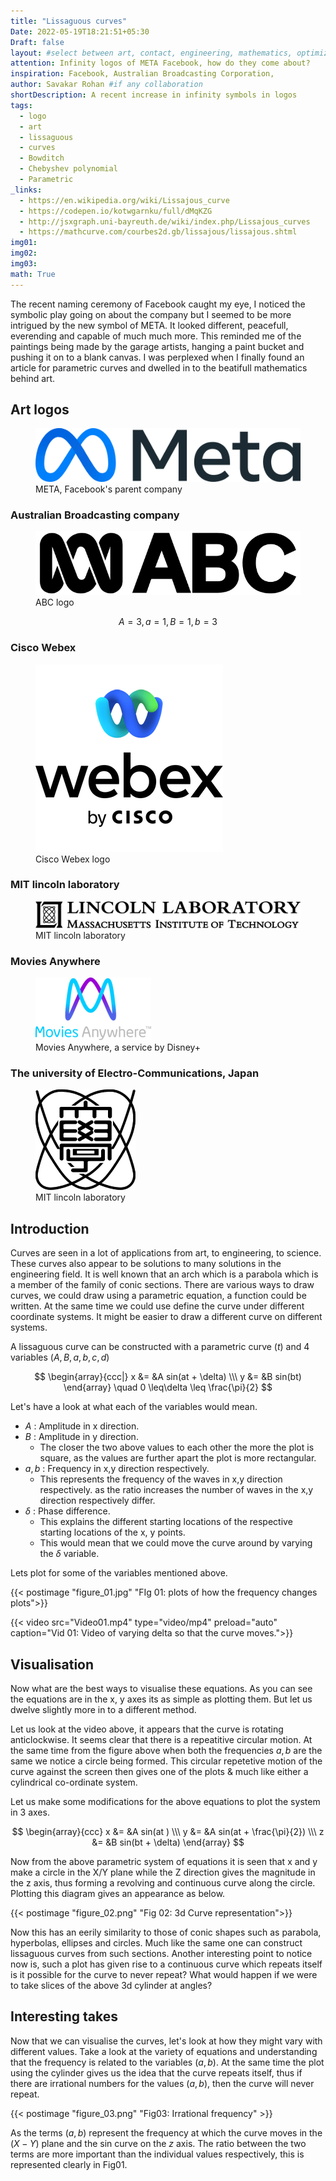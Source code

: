 ```yaml
---
title: "Lissaguous curves"
Date: 2022-05-19T18:21:51+05:30
Draft: false
layout: #select between art, contact, engineering, mathematics, optimization, sports
attention: Infinity logos of META Facebook, how do they come about?
inspiration: Facebook, Australian Broadcasting Corporation,
author: Savakar Rohan #if any collaboration
shortDescription: A recent increase in infinity symbols in logos
tags:
  - logo
  - art
  - lissaguous
  - curves
  - Bowditch
  - Chebyshev polynomial
  - Parametric
_links:
  - https://en.wikipedia.org/wiki/Lissajous_curve
  - https://codepen.io/kotwgarnku/full/dMqKZG
  - http://jsxgraph.uni-bayreuth.de/wiki/index.php/Lissajous_curves
  - https://mathcurve.com/courbes2d.gb/lissajous/lissajous.shtml
img01:
img02:
img03:
math: True
---
```


The recent naming ceremony of Facebook caught my eye, I noticed the symbolic play going on about the company but I seemed to be more intrigued by the new symbol of META. It looked different, peacefull, everending and capable of much much more. This reminded me of the paintings being made by the garage artists, hanging a paint bucket and pushing it on to a blank canvas. I was perplexed when I finally found an article for parametric curves and dwelled in to the beatifull mathematics behind art.

## Art logos

<div class = "row justify-content-center">
<div class = "col-6">
  <figure class=" figure ">
      <a href="MetaLogo.png">
          <img class=" figure-img img-fluid rounded" src="MetaLogo.png" alt="" />
      </a>
      <figcaption class="figure-caption text-center">META, Facebook's parent company</figcaption>
  </figure>
  </div>
</div>

### Australian Broadcasting company

<div class = "row justify-content-center">
<div class = "col-6">
  <figure class=" figure ">
      <a href="Australian_Broadcasting_Corporation_logo.png">
          <img class=" figure-img img-fluid rounded" src="Australian_Broadcasting_Corporation_logo.png" alt="" />
      </a>
      <figcaption class="figure-caption text-center">ABC logo</figcaption>
  </figure>
  </div>
</div>

$$ A = 3, a = 1, B = 1, b = 3$$

### Cisco Webex

<div class = "row justify-content-center">
<div class = "col-6">
  <figure class=" figure ">
      <a href="CiscoWebex.png">
          <img class=" figure-img img-fluid rounded" src="CiscoWebex.png" alt="" />
      </a>
      <figcaption class="figure-caption text-center">Cisco Webex logo</figcaption>
  </figure>
  </div>
</div>

### MIT lincoln laboratory

<div class = "row justify-content-center">
<div class = "col-6">
  <figure class=" figure ">
      <a href="MIT.png">
          <img class=" figure-img img-fluid rounded" src="MIT.png" alt="" />
      </a>
      <figcaption class="figure-caption text-center">MIT lincoln laboratory</figcaption>
  </figure>
  </div>
</div>

### Movies Anywhere

<div class = "row justify-content-center">
<div class = "col-6">
  <figure class=" figure ">
      <a href="MoviesAnywhereLogo.png">
          <img class=" figure-img img-fluid rounded" src="MoviesAnywhereLogo.png" alt="" />
      </a>
      <figcaption class="figure-caption text-center">Movies Anywhere, a service by Disney+</figcaption>
  </figure>
  </div>
</div>

### The university of Electro-Communications, Japan

<div class = "row justify-content-center">
<div class = "col-6">
  <figure class=" figure ">
      <a href="Uec-logo.png">
          <img class=" figure-img img-fluid rounded" src="Uec-logo.png" alt="" />
      </a>
      <figcaption class="figure-caption text-center">MIT lincoln laboratory</figcaption>
  </figure>
  </div>
</div>

## Introduction

Curves are seen in a lot of applications from art, to engineering, to science. These curves also appear to be solutions to many solutions in the engineering field. It is well known that an arch which is a parabola which is a member of the family of conic sections. There are various ways to draw curves, we could draw using a parametric equation, a function could be written. At the same time we could use define the curve under different coordinate systems. It might be easier to draw a different curve on different systems.

A lissaguous curve can be constructed with a parametric curve $(t)$ and 4 variables $( A, B, a, b, c, d )$

$$
	\begin{array}{ccc|}
		  x &= &A sin(at + \delta) \\\
		  y &= &B sin(bt)
	\end{array}
	\quad 0 \leq\delta \leq \frac{\pi}{2}
$$

Let's have a look at what each of the variables would mean.

- $A$ : Amplitude in x direction.
- $B$ : Amplitude in y direction.
  - The closer the two above values to each other the more the plot is square, as the values are further apart the plot is more rectangular.
- $a,b$ : Frequency in x,y direction respectively.
  - This represents the frequency of the waves in x,y direction respectively. as the ratio increases the number of waves in the x,y direction respectively differ.
- $\delta$ : Phase difference.
  - This explains the different starting locations of the respective starting locations of the x, y points.
  - This would mean that we could move the curve around by varying the $\delta$ variable.

Lets plot for some of the variables mentioned above.

{{< postimage "figure_01.jpg" "FIg 01: plots of how the frequency changes plots">}}

{{< video src="Video01.mp4" type="video/mp4" preload="auto" caption="Vid 01: Video of varying delta so that the curve moves.">}}

## Visualisation

Now what are the best ways to visualise these equations. As you can see the equations are in the x, y axes its as simple as plotting them. But let us dwelve slightly more in to a different method.

Let us look at the video above, it appears that the curve is rotating anticlockwise. It seems clear that there is a repeatitive circular motion. At the same time from the figure above when both the frequencies $a,b$ are the same we notice a circle being formed. This circular repetetive motion of the curve against the screen then gives one of the plots & much like either a cylindrical co-ordinate system.

Let us make some modifications for the above equations to plot the system in 3 axes.

$$
\begin{array}{ccc}
  x &= &A sin(at ) \\\
  y &= &A sin(at + \frac{\pi}{2}) \\\
  z &= &B sin(bt + \delta)
\end{array}
$$

Now from the above parametric system of equations it is seen that x and y make a circle in the X/Y plane while the Z direction gives the magnitude in the z axis, thus forming a revolving and continuous curve along the circle. Plotting this diagram gives an appearance as below.

{{< postimage "figure_02.png" "Fig 02: 3d Curve representation">}}

Now this has an eerily similarity to those of conic shapes such as parabola, hyperbolas, ellipses and circles. Much like the same one can construct lissaguous curves from such sections. Another interesting point to notice now is, such a plot has given rise to a continuous curve which repeats itself is it possible for the curve to never repeat?
What would happen if we were to take slices of the above 3d cylinder at angles?

## Interesting takes

Now that we can visualise the curves, let's look at how they might vary with different values. Take a look at the variety of equations and understanding that the frequency is related to the variables $(a,b)$. At the same time the plot using the cylinder gives us the idea that the curve repeats itself, thus if there are irrational numbers for the values $(a,b)$, then the curve will never repeat.

{{< postimage "figure_03.png" "Fig03: Irrational frequency" >}}

As the terms $(a,b)$ represent the frequency at which the curve moves in the $(X-Y)$ plane and the sin curve on the $z$ axis. The ratio between the two terms are more important than the individual values respectively, this is represented clearly in Fig01.
